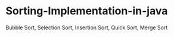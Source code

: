 # Sorting-Implementation-in-java
Bubble Sort, Selection Sort, Insertion Sort, Quick Sort, Merge Sort
